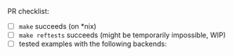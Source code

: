 PR checklist:
- [ ] `make` succeeds (on *nix)
- [ ] `make reftests` succeeds (might be temporarily impossible, WIP)
- [ ] tested examples with the following backends:
